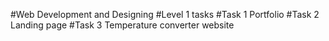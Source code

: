 #Web Development and Designing
#Level 1 tasks
#Task 1
Portfolio
#Task 2
Landing page
#Task 3
Temperature converter website

